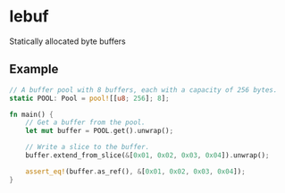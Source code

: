# lebuf

Statically allocated byte buffers

## Example

```rust
// A buffer pool with 8 buffers, each with a capacity of 256 bytes.
static POOL: Pool = pool![[u8; 256]; 8];

fn main() {
    // Get a buffer from the pool.
    let mut buffer = POOL.get().unwrap();

    // Write a slice to the buffer.
    buffer.extend_from_slice(&[0x01, 0x02, 0x03, 0x04]).unwrap();

    assert_eq!(buffer.as_ref(), &[0x01, 0x02, 0x03, 0x04]);
}
```
